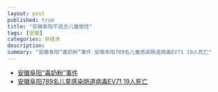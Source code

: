 ```yaml
---
layout: post
published: true
title: "安徽阜阳不适合儿童居住"
tags: [安徽]
categories: 非技术    
description: 
summary: "安徽阜阳“毒奶粉”事件 安徽阜阳789名儿童感染肠道病毒EV71 19人死亡"
---
```

 *  [安徽阜阳“毒奶粉”事件][Link 1]
 *  [安徽阜阳789名儿童感染肠道病毒EV71 19人死亡][789_EV71 19]


[Link 1]: http://www.people.com.cn/GB/shehui/8217/33048/index.html
[789_EV71 19]: http://news.qq.com/a/20080427/002149.htm?qq=0&ADUIN=19122028&ADSESSION=1209298420&ADTAG=CLIENT.QQ.1777_SvrPush_Url.0